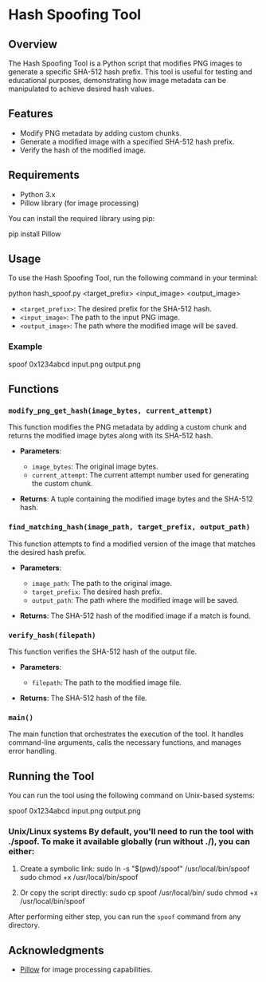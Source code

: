 # Hash Spoofing Tool

## Overview

The Hash Spoofing Tool is a Python script that modifies PNG images to generate a specific SHA-512 hash prefix. This tool is useful for testing and educational purposes, demonstrating how image metadata can be manipulated to achieve desired hash values.

## Features

- Modify PNG metadata by adding custom chunks.
- Generate a modified image with a specified SHA-512 hash prefix.
- Verify the hash of the modified image.

## Requirements

- Python 3.x
- Pillow library (for image processing)

You can install the required library using pip:

pip install Pillow

## Usage

To use the Hash Spoofing Tool, run the following command in your terminal:

python hash_spoof.py <target_prefix> <input_image> <output_image>

- `<target_prefix>`: The desired prefix for the SHA-512 hash.
- `<input_image>`: The path to the input PNG image.
- `<output_image>`: The path where the modified image will be saved.

### Example

spoof 0x1234abcd input.png output.png

## Functions

### `modify_png_get_hash(image_bytes, current_attempt)`

This function modifies the PNG metadata by adding a custom chunk and returns the modified image bytes along with its SHA-512 hash.

- **Parameters**:
  - `image_bytes`: The original image bytes.
  - `current_attempt`: The current attempt number used for generating the custom chunk.

- **Returns**: A tuple containing the modified image bytes and the SHA-512 hash.

### `find_matching_hash(image_path, target_prefix, output_path)`

This function attempts to find a modified version of the image that matches the desired hash prefix.

- **Parameters**:
  - `image_path`: The path to the original image.
  - `target_prefix`: The desired hash prefix.
  - `output_path`: The path where the modified image will be saved.

- **Returns**: The SHA-512 hash of the modified image if a match is found.

### `verify_hash(filepath)`

This function verifies the SHA-512 hash of the output file.

- **Parameters**:
  - `filepath`: The path to the modified image file.

- **Returns**: The SHA-512 hash of the file.

### `main()`

The main function that orchestrates the execution of the tool. It handles command-line arguments, calls the necessary functions, and manages error handling.

## Running the Tool

You can run the tool using the following command on Unix-based systems:

spoof 0x1234abcd input.png output.png 

### Unix/Linux systems By default, you'll need to run the tool with ./spoof. To make it available globally (run without ./), you can either:

1. Create a symbolic link:
sudo ln -s "$(pwd)/spoof" /usr/local/bin/spoof
sudo chmod +x /usr/local/bin/spoof


2. Or copy the script directly:
sudo cp spoof /usr/local/bin/
sudo chmod +x /usr/local/bin/spoof


After performing either step, you can run the `spoof` command from any directory.


## Acknowledgments

- [Pillow](https://python-pillow.org/) for image processing capabilities.